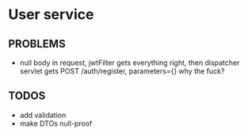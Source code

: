 # User service

## PROBLEMS

- null body in request, jwtFilter gets everything right, then
dispatcher servlet gets POST /auth/register, parameters={}
why the fuck?

## TODOS

- add validation
- make DTOs null-proof
